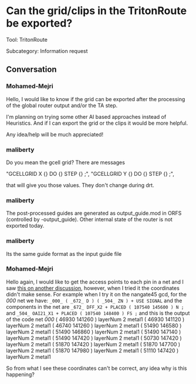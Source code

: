 # Can the grid/clips in the TritonRoute be exported?

Tool: TritonRoute

Subcategory: Information request

## Conversation

### Mohamed-Mejri
Hello, 
I would like to know if the grid can be exported after the processing of the global router output and/or the TA step.

I'm planning on trying some other AI based approaches instead of Heuristics. And if I can export the grid or the clips it would be more helpful.

Any idea/help will be much appreciated!

### maliberty
Do you mean the gcell grid?  There are messages

"GCELLGRID X {} DO {} STEP {} ;",
"GCELLGRID Y {} DO {} STEP {} ;",

that will give you those values.  They don't change during drt.

### maliberty
The post-processed guides are generated as output_guide.mod in ORFS (controlled by -output_guide).   Other internal state of the router is not exported today.

### maliberty
Its the same guide format as the input guide file

### Mohamed-Mejri
Hello again,
I would like to get the access points to each pin in a net and I saw [this on another discussion](https://github.com/The-OpenROAD-Project/OpenROAD/discussions/625?sort=new#discussioncomment-636424), however, when I tried it the coordinates didn't make sense.
For example when I try it on the nangate45 gcd, for the _000_ net we have:  `_000_ ( _672_ D ) ( _504_ ZN ) + USE SIGNAL`
and the components in the net are  `_672_ DFF_X2 + PLACED ( 107540 145600 ) N ;`  and `_504_ OAI21_X1 + PLACED ( 107540 148400 ) FS ;`
and this is the output of the code
net _000_ 
( 46930 141260 ) layerNum 2 metal1 
( 46930 141120 ) layerNum 2 metal1
( 46740 141260 ) layerNum 2 metal1
( 51490 146580 ) layerNum 2 metal1
( 51490 146860 ) layerNum 2 metal1
( 51490 147140 ) layerNum 2 metal1
( 51490 147420 ) layerNum 2 metal1
( 50730 147420 ) layerNum 2 metal1
( 51870 147420 ) layerNum 2 metal1
( 51870 147700 ) layerNum 2 metal1
( 51870 147980 ) layerNum 2 metal1
( 51110 147420 ) layerNum 2 metal1

So from what I see these coordinates can't be correct, any idea why is this happening?

